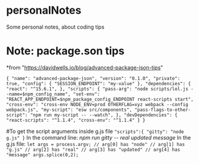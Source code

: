 # personalNotes
Some personal notes, about coding tips

# Note: package.son tips
*from "https://davidwells.io/blog/advanced-package-json-tips"

`{
  "name": "advanced-package-json",
  "version": "0.1.0",
  "private": true,
  "config": {
    "SESSION_ENDPOINT": "my-value"
  },
  "dependencies": {
    "react": "^15.6.1",
  },
  "scripts": {
    "pass-arg": "node scripts/lol.js --name=$npm_config_name",
    "set-env": "REACT_APP_ENDPOINT=$npm_package_config_ENDPOINT react-scripts start",
    "cross-env": "cross-env NODE_ENV=prod OTHERFLAG=xyz webpack --config webpack.js",
    "my-script": "esw src/components",
    "pass-flags-to-other-script": "npm run my-script -- --watch",
  },
  "devDependencies": {
    "react-scripts": "^1.1.4",
    "cross-env": "^1.1.4"
  }
}`

#To get the script arguments inside g.js file
`"scripts":{
    "gitty": "node g.js"
}`
In the command line:
*npm run gitty -- real updated message*
In the g.js file:
`let args = process.argv;
// arg[0] has "node"
// arg[1] has "g.js"
// arg[2] has "real"
// arg[3] has "updated"
// arg[4] has "message"
args.splice(0,2);
`
